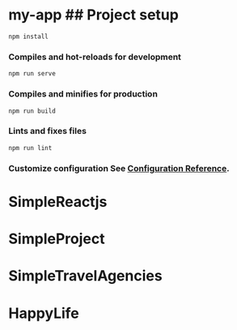# my-app ## Project setup 

``` npm install ``` 


### Compiles and hot-reloads for development 


``` npm run serve ``` 


### Compiles and minifies for production 



``` npm run build ``` 


### Lints and fixes files 


``` npm run lint ``` 


### Customize configuration See [Configuration Reference](https://vitejs.dev/config/). 

# SimpleReactjs 

# SimpleProject 

# SimpleTravelAgencies 



# HappyLife